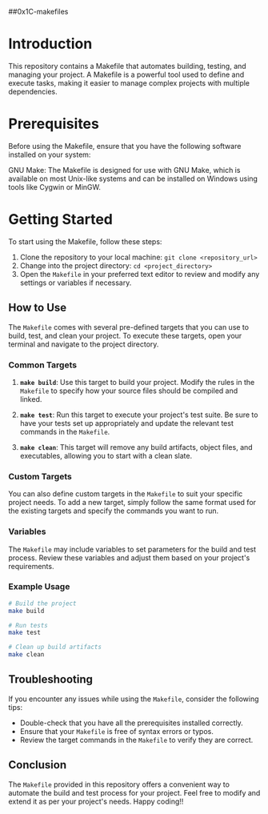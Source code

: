 ##0x1C-makefiles
# Introduction
This repository contains a Makefile that automates building, testing, and managing your project. A Makefile is a powerful tool used to define and execute tasks, making it easier to manage complex projects with multiple dependencies.

# Prerequisites
 Before using the Makefile, ensure that you have the following software installed on your system:

GNU Make: The Makefile is designed for use with GNU Make, which is available on most Unix-like systems and can be installed on Windows using tools like Cygwin or MinGW.
# Getting Started
 To start using the Makefile, follow these steps:
1. Clone the repository to your local machine: `git clone <repository_url>`
2. Change into the project directory: `cd <project_directory>`
3.  Open the `Makefile` in your preferred text editor to review and modify any settings or variables if necessary.

## How to Use

The `Makefile` comes with several pre-defined targets that you can use to build, test, and clean your project. To execute these targets, open your terminal and navigate to the project directory.

### Common Targets

1. **`make build`**: Use this target to build your project. Modify the rules in the `Makefile` to specify how your source files should be compiled and linked.

2. **`make test`**: Run this target to execute your project's test suite. Be sure to have your tests set up appropriately and update the relevant test commands in the `Makefile`.

3. **`make clean`**: This target will remove any build artifacts, object files, and executables, allowing you to start with a clean slate.

### Custom Targets

You can also define custom targets in the `Makefile` to suit your specific project needs. To add a new target, simply follow the same format used for the existing targets and specify the commands you want to run.

### Variables

The `Makefile` may include variables to set parameters for the build and test process. Review these variables and adjust them based on your project's requirements.

### Example Usage

```bash
# Build the project
make build

# Run tests
make test

# Clean up build artifacts
make clean
```

## Troubleshooting

If you encounter any issues while using the `Makefile`, consider the following tips:

- Double-check that you have all the prerequisites installed correctly.
- Ensure that your `Makefile` is free of syntax errors or typos.
- Review the target commands in the `Makefile` to verify they are correct.

## Conclusion

The `Makefile` provided in this repository offers a convenient way to automate the build and test process for your project. Feel free to modify and extend it as per your project's needs. Happy coding!!
